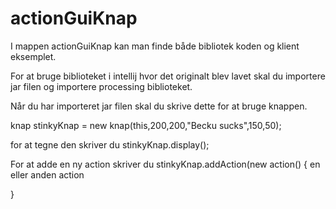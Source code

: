 # actionGuiKnap
I mappen actionGuiKnap kan man finde både bibliotek koden og klient eksemplet.

For at bruge biblioteket i intellij hvor det originalt blev lavet skal du importere jar filen og importere processing biblioteket.

Når du har importeret jar filen skal du skrive dette for at bruge knappen.

 knap stinkyKnap = new knap(this,200,200,"Becku sucks",150,50);
 
 for at tegne den skriver du 
 stinkyKnap.display();
 
 For at adde en ny action skriver du 
 stinkyKnap.addAction(new action() {
 en eller anden action
 
 }




